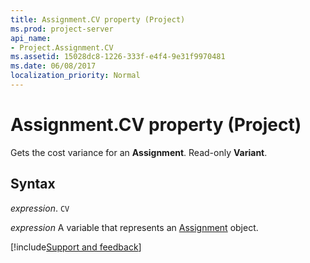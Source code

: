 ```yaml
---
title: Assignment.CV property (Project)
ms.prod: project-server
api_name:
- Project.Assignment.CV
ms.assetid: 15028dc8-1226-333f-e4f4-9e31f9970481
ms.date: 06/08/2017
localization_priority: Normal
---
```



# Assignment.CV property (Project)

Gets the cost variance for an  **Assignment**. Read-only **Variant**.


## Syntax

_expression_. `CV`

_expression_ A variable that represents an [Assignment](./Project.Assignment.md) object.

[!include[Support and feedback](~/includes/feedback-boilerplate.md)]